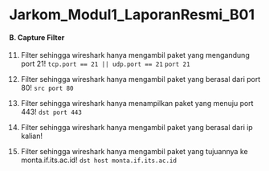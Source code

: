# Jarkom_Modul1_LaporanResmi_B01


#### B. Capture Filter

11. Filter sehingga wireshark hanya mengambil paket yang mengandung port 21!
`tcp.port == 21 || udp.port == 21`
`port 21`
12. Filter sehingga wireshark hanya mengambil paket yang berasal dari port 80!
`src port 80`
13. Filter sehingga wireshark hanya menampilkan paket yang menuju port 443!
`dst port 443`
14. Filter sehingga wireshark hanya mengambil paket yang berasal dari ip kalian!

15. Filter sehingga wireshark hanya mengambil paket yang tujuannya ke monta.if.its.ac.id!
`dst host monta.if.its.ac.id`

